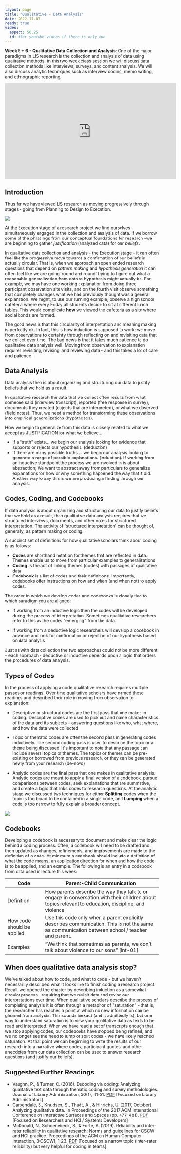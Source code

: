 ```yaml
---
layout: page
title: "Qualitative - Data Analysis"
date: 2022-11-07
ready: true
video:
  aspect: 56.25
  id: #for youtube videos if there is only one
---
```


**Week 5 + 6 - Qualitative Data Collection and Analysis**: One of the major paradigms in LIS research is the collection and analysis of data using qualitative methods. In this two week class session we will discuss data collection methods like interviews, surveys, and content analysis. We will also discuss analytic techniques such as interview coding, memo writing, and ethnographic reporting.  

<iframe width="560" height="315" src="https://www.youtube.com/embed/SRoVGbhxqzI" frameborder="0" allow="accelerometer; autoplay; clipboard-write; encrypted-media; gyroscope; picture-in-picture" allowfullscreen></iframe>

## Introduction

Thus far we have viewed LIS research as moving progressively through stages - going from Planning to Design to Execution.

![](https://raw.githubusercontent.com/nniiicc/LIS-570-Au2020/master/images/ResearchStages.jpg)

At the Execution stage of a research project we find ourselves simultaneously engaged in the collection and analysis of data. If we borrow some of the phrasings from our conceptual foundations for research -we are beginning to gather *justification* (analyzed data) for our *beliefs*.

In qualitative data collection and analysis - the Execution stage - it can often feel like the progressive move towards a confirmation of our beliefs is actually circular. That is, when we approach an open ended research questions that depend on *pattern making* and *hypothesis generation* it can often feel like we are going 'round and round' trying to figure out what a reasonable generalization from data to hypothesis might actually be. For example, we may have one working explanation from doing three participant observation site visits, and on the fourth visit observe something that completely changes what we had previously thought was a general explanation. We might, to use our running example, observe a high school cafeteria where every Friday all students decide to sit at different lunch tables. This would complicate **how** we viewed the cafeteria as a site where social bonds are formed.

The good news is that this circularity of interpretation and meaning making is perfectly ok. In fact, this is how induction is supposed to work; we move from observations to certainty through reflecting on and revisiting data that we collect over time. The bad news is that it takes much patience to do qualitative data analysis well. Moving from observation to explanation requires revisiting, revising, and reviewing data - and this takes a lot of care and patience.

## Data Analysis

Data analysis then is about organizing and structuring our data to justify beliefs that we hold as a result.

In qualitative research the data that we collect often results from what someone said (interview transcript), reported (free response in survey), documents they created (objects that are interpreted), or what we observed (field notes). Thus, we need a method for transforming these observations into empirical generalizations (hypotheses).

How we begin to generalize from this data is closely related to what we accept as JUSTIFICATION for what we believe…

- If a “truth” exists… we begin our analysis looking for evidence that supports or rejects our hypothesis. (deduction)
- If there are many possible truths … we begin our analysis looking to generate a range of possible explanations. (induction). If working from an inductive standpoint the process we are involved in is about abstraction; We want to abstract away from particulars to generalize explanations for how or why something happened the way that it did. Another way to say this is we are producing a finding through our analysis.  

## Codes, Coding, and Codebooks

If data analysis is about organizing and structuring our data to justify beliefs that we hold as a result, then qualitative data analysis requires that we structured interviews, documents, and other notes for structured interpretation. The activity of 'structured interpretation' can be thought of, generally, as pattern making or coding.

A succinct set of definitions for how qualitative scholars think about coding is as follows:

- **Codes** are shorthand notation for themes that are reflected in data. Themes enable us to move from particular examples to generalizations
- **Coding** is the act of linking themes (codes) with passages of qualitative data
- **Codebook** is a list of codes and their definitions. Importantly, codebooks offer instructions on how and when (and when not) to apply codes.

The order in which we develop codes and codebooks is closely tied to which paradigm you are aligned:

- If working from an inductive logic then the codes will be developed during the process of interpretation. Sometimes qualitative researchers refer to this as the codes “emerging” from the data.

- If working from a deductive logic researchers will develop a codebook in advance and look for confirmation or rejection of our hypothesis based on data analysis

Just as with data collection the two approaches could not be more different - each approach - deductive or inductive depends upon a logic that orders the procedures of data analysis.

## Types of Codes
In the process of applying a code qualitative research requires multiple passes or readings. Over time qualitative scholars have named these readings and described their role in moving from observation to explanation:

- Descriptive or structural codes are the first pass that one makes in coding. Descriptive codes are used to pick out and name characteristics of the data and its subjects - answering questions like who, what where, and how the data were collected

- Topic or thematic codes are often the second pass in generating codes inductively. The second coding pass is used to describe the topic or a theme being discussed. It's important to note that any passage can include several topics or themes. The topics or themes can be pre-existing or borrowed from previous research, or they can be generated newly from your research (de-novo)

- Analytic codes are the final pass that one makes in qualitative analysis. Analytic codes are meant to apply a final version of a codebook, pursue comparisons between codes, seek explanations that are summative, and create a logic that links codes to research questions. At the analytic stage we discussed two techniques for either **Splitting** codes when the topic is too broad to be contained in a single code, and **Lumping** when a code is too narrow to fully explain a broader concept.

![](https://raw.githubusercontent.com/nniiicc/LIS-570-Au2020/master/images/Coding.jpg)

## Codebooks

Developing a codebook is necessary to document and make clear the logic behind a coding process. Often, a codebook will need to be drafted and then updated as changes, refinements, and improvements are made to the definition of a code. At minimum a codebook should include a definition of what the code means, an application direction for when and how the code is to be applied, and an example. The following is an entry in a codebook from data used in lecture this week:  

| Code 	| Parent-Child Communication 	|
|-	|-	|
| Definition 	| How parents describe the way they talk to or engage in conversation with their children about topics relevant to education, discipline, and violence 	|
| How code should be applied 	| Use this code only when a parent explicitly describes communication. This is not the same as communication between school / teacher and parent. 	|
| Examples  	| “We think that sometimes as parents, we don’t talk about violence to our sons” [Int-01] 	|

## When does qualitative data analysis stop?

We've talked about how to code, and what to code - but we haven't necessarily described what it looks like to finish coding a research project. Recall, we opened the chapter by describing induction as a somewhat circular process - requiring that we revisit data and revise our interpretations over time. When qualitative scholars describe the process of completing analysis it is often through a metaphor of "saturation" - that is, the researcher has reached a point at which no new information can be gleaned from analysis. This sounds inexact (and it admittedly is), but one way to understand saturation is to view your qualitative data as texts to be read and interpreted. When we have read a set of transcripts enough that we stop applying codes, our codebooks have stopped being refined, and we no longer see the need to lump or split codes - we have likely reached saturation. At that point we can beginning to write the results of our research into a narrative where codes, participant quotes, and other anecdotes from our data collection can be used to answer research questions (and justify our beliefs).


## Suggested Further Readings
- Vaughn, P., & Turner, C. (2016). Decoding via coding: Analyzing qualitative text data through thematic coding and survey methodologies. Journal of Library Administration, 56(1), 41-51. [PDF](https://www.tandfonline.com/doi/pdf/10.1080/01930826.2015.1105035) [Focused on Library Administrators]
- Carpendale, S., Knudsen, S., Thudt, A., & Hinrichs, U. (2017, October). Analyzing qualitative data. In Proceedings of the 2017 ACM International Conference on Interactive Surfaces and Spaces (pp. 477-481). [PDF](https://dl.acm.org/doi/pdf/10.1145/3132272.3135087) [Focused on Researchers and HCI / Systems Developers]
- McDonald, N., Schoenebeck, S., & Forte, A. (2019). Reliability and inter-rater reliability in qualitative research: Norms and guidelines for CSCW and HCI practice. Proceedings of the ACM on Human-Computer Interaction, 3(CSCW), 1-23. [PDF]() [Focused on a narrow topic (inter-rater reliability) but very helpful for coding in teams]
